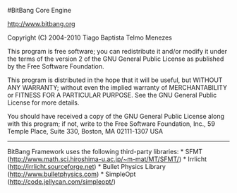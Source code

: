#BitBang Core Engine

http://www.bitbang.org

Copyright (C) 2004-2010 Tiago Baptista
					    Telmo Menezes

This program is free software; you can redistribute it and/or modify
it under the terms of the version 2 of the GNU General Public License
as published by the Free Software Foundation.

This program is distributed in the hope that it will be useful,
but WITHOUT ANY WARRANTY; without even the implied warranty of
MERCHANTABILITY or FITNESS FOR A PARTICULAR PURPOSE.  See the
GNU General Public License for more details.

You should have received a copy of the GNU General Public License
along with this program; if not, write to the Free Software
Foundation, Inc., 59 Temple Place, Suite 330, Boston, MA  02111-1307  USA

* * *

BitBang Framework uses the following third-party libraries:
    * SFMT (http://www.math.sci.hiroshima-u.ac.jp/~m-mat/MT/SFMT/)
	* Irrlicht (http://irrlicht.sourceforge.net)
	* Bullet Physics Library (http://www.bulletphysics.com)
	* SimpleOpt (http://code.jellycan.com/simpleopt/)
